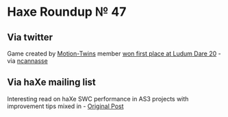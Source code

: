 [_template]: roundup.html
# Haxe Roundup № 47

## Via twitter
Game created by [Motion-Twins][link 1] member [won first place at Ludum Dare 20][link 2] - via [ncannasse][link 3]

## Via haXe mailing list
Interesting read on haXe SWC performance in AS3 projects with improvement tips mixed in - [Original Post][link 4]

[link 1]: http://www.motion-twin.com/ "Motion-Twin"
[link 2]: http://www.ludumdare.com/compo/ludum-dare-20/?action=top "haXe Game Won First Place Ludum Dare 20"
[link 3]: https://www.twitter.com/#!/ncannasse "@ncannasse"
[link 4]: http://haxe.1354130.n2.nabble.com/About-the-performance-of-a-haXe-SWC-in-AS3-td6391643.html "About the performance of haXe SWC in AS3 - haXe Mailing List"

